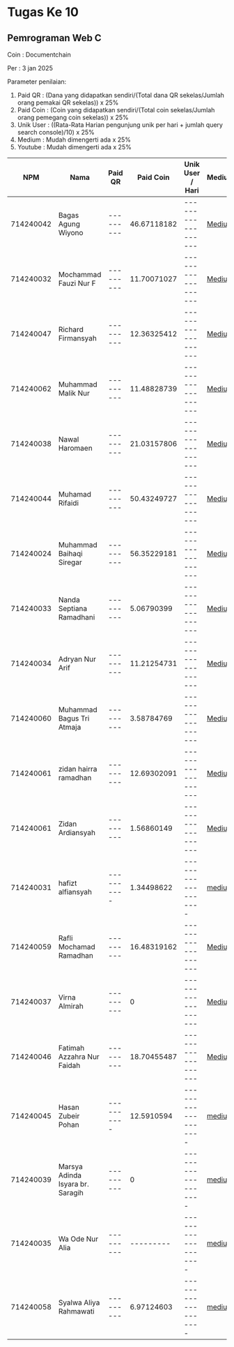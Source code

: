 # Tugas Ke 10

## Pemrograman Web C
Coin : Documentchain

Per : 3 jan 2025

Parameter penilaian:
1. Paid QR : (Dana yang didapatkan sendiri/(Total dana QR sekelas/Jumlah orang pemakai QR sekelas))  x  25%
2. Paid Coin : (Coin yang didapatkan sendiri/(Total coin sekelas/Jumlah orang pemegang coin sekelas))  x  25%
3. Unik User : ((Rata-Rata Harian pengunjung unik per hari + jumlah query search console)/10) x 25%
4. Medium : Mudah dimengerti ada x 25%
5. Youtube : Mudah dimengerti ada x 25%

| NPM       | Nama                              | Paid QR | Paid Coin | Unik User / Hari | Medium | Youtube | Nilai |
|-----------|-----------------------------------|---------|-----------|------------------|--------|---------|-------|
|714240042  |Bagas Agung Wiyono                 |---------|46.67118182|------------------|[Medium](https://medium.com/@zenkun.enterkill13/cara-mengaplikasikan-function-getjson-dengan-library-dari-es-module-jscroot-7c4bcd453dd6)|[Youtube](https://youtu.be/VKiDoMBIHzE)|-------|
|714240032  |Mochammad Fauzi Nur F              |---------|11.70071027|------------------|[Medium](https://medium.com/@nurfadilahmfauzi/cara-mengaplikasikan-function-getjson-dengan-library-dari-es-module-jscroot-c99e7ef8aae1 )|[Youtube](https://youtu.be/FKV56O8urCg)|-------|
|714240047  |Richard Firmansyah                   |---------|12.36325412|------------------|[Medium](https://medium.com/@richardfirmansyah57/cara-penggunaan-es-module-menggunakan-jscroot-dengan-import-fungsi-getjson-setinner-cors-89b4aa34a769)|[Youtube](https://youtu.be/EMijmeflRWo?si=rVJyYiRGkArgvP68)|-------|
|714240062  |Muhammad Malik Nur                   |---------|11.48828739|------------------|[Medium](https://medium.com/@kamalputra1177/pemanfaatan-fungsi-getjson-dengan-library-jscroot-pada-es-module-fd07975d445c)|[Youtube](https://youtu.be/WSaG6mEhEio?si=jSJ7shZyzaJtx8Mr)|-------|
|714240038  |Nawal Haromaen                       |---------|21.03157806|------------------|[Medium](https://medium.com/@nawalharomaen/cara-penggunaan-es-module-menggunakan-jscroot-dengan-import-fungsi-getjson-setinner-cors-ecfaed933650)|---------|-------|
|714240044  |Muhamad Rifaidi                 |---------|50.43249727|------------------|[Medium](https://medium.com/@vilamica17/cara-penggunaan-es-module-menggunakan-jscroot-dengan-import-fungsi-getjson-setinner-cors-b8757d134907)|[YouTube](https://youtu.be/j8DmwWWpM_A?si=qN7LD5BTuFYYSYAZ)|-------|
|714240024  |Muhammad Baihaqi Siregar                 |---------|56.35229181|------------------|[Medium](https://medium.com/@baihaqisiregar09/es-module-jscroot-untuk-function-getjson-e570bbe1b374)|[Youtube](https://youtu.be/pVs4WmKoZM8?si=1W5LzRQ3OgugYJs_)|-----|
|714240033  |Nanda Septiana Ramadhani           |---------|5.06790399|------------------|[Medium](https://medium.com/@nandasr.24/es-module-jscroot-untuk-function-getjson-4ce52d853678)|---------|-------|
|714240034  |Adryan Nur Arif                    |---------|11.21254731|------------------|[Medium](https://medium.com/@adryannask/guide-to-using-the-getjson-function-with-the-jscroot-es-module-library-8b6143473365)|[Youtube](https://youtu.be/TfeRv-FYhec?si=QVb0Z-UoFLff6RLc)|-------|
|714240060  |Muhammad Bagus Tri Atmaja          |---------|3.58784769|------------------|[Medium](https://medium.com/@mbagus0111/panduan-menggunakan-function-getjson-dengan-library-dari-es-module-jscroot-b41a42db3028)|--------|--------|
|714240061  |zidan hairra ramadhan          |---------|12.69302091 |------------------|[Medium](https://medium.com/@zidanramadhan950/cara-penggunaan-es-module-menggunakan-jscroot-dengan-import-fungsi-getjson-setinner-cors-fd9ccbe3f07c)|[YouTube](https://youtu.be/HOXOzWQE0xw)|--------|
|714240061  |Zidan Ardiansyah         |---------|1.56860149|------------------|[Medium](https://medium.com/@cakleghid/cara-penggunaan-es-module-menggunakan-jscroot-dengan-import-fungsi-getjson-setinner-cors-4420e0b90f8b)|--------|--------|
|714240031  |hafizt alfiansyah        |----------|1.34498622|-------------------|[medium](https://medium.com/@alfiansyahhafis82/cara-mengaplikasikan-function-getjson-dengan-library-dari-es-module-jscroot-bdc73eb7a474)|[youtube](https://youtu.be/gTSv41dtjWE?si=WlCERc6wG6X2MzOy)
|714240059  |Rafli Mochamad Ramadhan |---------|16.48319162|------------------|[Medium](https://medium.com/@raflimramadhan.204/guide-to-using-the-getjson-function-with-the-jscroot-es-module-library-8aa5c8985469)|[youtube](https://youtu.be/llGN4ZghbQw)|-------|
|714240037  |Virna Almirah                 |---------|0|------------------|[Medium](https://medium.com/@virnalmirah/tutorial-fungsi-getjson-menggunakan-es-module-menggunakan-jscroot-dengan-import-fungsi-getjson-df10bd4fd545)|[Youtube](https://youtu.be/x-h_OExE0Ao?si=eNhbKP0ZypsvqeQL)|-------|
|714240046  |Fatimah Azzahra Nur Faidah                |---------|18.70455487|------------------|[Medium](https://medium.com/@itzaidaa/tutorial-fungsi-getjson-menggunakan-es-module-menggunakan-jscroot-dengan-import-fungsi-getjson-2e96ad1c399d)|[Youtube](https://youtu.be/XqNaEBxDob0)|-------|
|714240045  |Hasan Zubeir Pohan|----------|12.5910594|-------------------|[medium](https://medium.com/@hasanpohan035/cara-mengaplikasikan-function-getjson-dengan-library-dari-es-module-jscroot-3b59453a9a62)|[Youtube](https://www.youtube.com/watch?v=ynG6Rr_jeS8)|-------|
|714240039  |Marsya Adinda Isyara br. Saragih|---------|0|-------------------|[medium](https://medium.com/@adindamarsya33/tutorial-fungsi-getjson-menggunakan-es-module-menggunakan-jscroot-dengan-import-fungsi-getjson-a3f1e4616348)|[Youtube](https://youtu.be/i-hu6kBRRCI?feature=shared)|-------|
|714240035  |Wa Ode Nur Alia |---------|---------|-------------------|[medium](https://medium.com/@nuraliaaa2109/tutorial-fungsi-getjson-menggunakan-es-module-menggunakan-jscroot-dengan-import-fungsi-getjson-75c0bf9f2168 )|[Youtube](https://youtu.be/GKOPe-P9bYk?si=neA3s4AshU0XV-F2)|-------|
|714240058  |Syalwa Aliya Rahmawati |---------|6.97124603|-------------------|[medium](https://medium.com/@syalwalyrh/cara-mengaplikasikan-function-getjson-dengan-library-dari-es-module-jscroot-f4592bcc1b8e )|[Youtube](https://youtu.be/u_D4n6cftmI)|-------|




